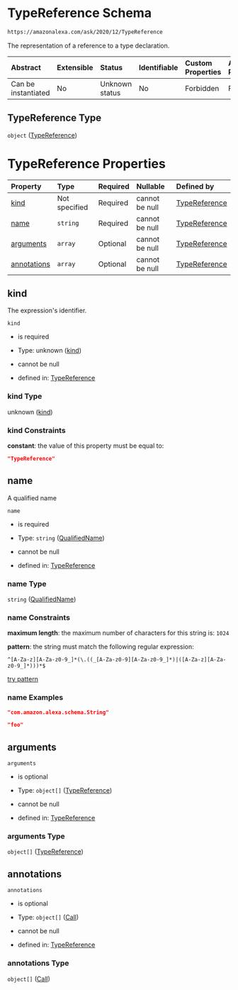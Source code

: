 # TypeReference Schema

```txt
https://amazonalexa.com/ask/2020/12/TypeReference
```

The representation of a reference to a type declaration.

| Abstract            | Extensible | Status         | Identifiable | Custom Properties | Additional Properties | Access Restrictions | Defined In                                                                    |
| :------------------ | :--------- | :------------- | :----------- | :---------------- | :-------------------- | :------------------ | :---------------------------------------------------------------------------- |
| Can be instantiated | No         | Unknown status | No           | Forbidden         | Forbidden             | none                | [TypeReference.json](../../schemas/TypeReference.json "open original schema") |

## TypeReference Type

`object` ([TypeReference](typereference.md))

# TypeReference Properties

| Property                    | Type          | Required | Nullable       | Defined by                                                                                                                           |
| :-------------------------- | :------------ | :------- | :------------- | :----------------------------------------------------------------------------------------------------------------------------------- |
| [kind](#kind)               | Not specified | Required | cannot be null | [TypeReference](typereference-properties-kind.md "https://amazonalexa.com/ask/2020/12/TypeReference#/properties/kind")               |
| [name](#name)               | `string`      | Required | cannot be null | [TypeReference](actiondeclaration-properties-qualifiedname.md "https://amazonalexa.com/ask/2020/12/QualifiedName#/properties/name")  |
| [arguments](#arguments)     | `array`       | Optional | cannot be null | [TypeReference](typereference-properties-arguments.md "https://amazonalexa.com/ask/2020/12/TypeReference#/properties/arguments")     |
| [annotations](#annotations) | `array`       | Optional | cannot be null | [TypeReference](typereference-properties-annotations.md "https://amazonalexa.com/ask/2020/12/TypeReference#/properties/annotations") |

## kind

The expression's identifier.

`kind`

*   is required

*   Type: unknown ([kind](typereference-properties-kind.md))

*   cannot be null

*   defined in: [TypeReference](typereference-properties-kind.md "https://amazonalexa.com/ask/2020/12/TypeReference#/properties/kind")

### kind Type

unknown ([kind](typereference-properties-kind.md))

### kind Constraints

**constant**: the value of this property must be equal to:

```json
"TypeReference"
```

## name

A qualified name

`name`

*   is required

*   Type: `string` ([QualifiedName](actiondeclaration-properties-qualifiedname.md))

*   cannot be null

*   defined in: [TypeReference](actiondeclaration-properties-qualifiedname.md "https://amazonalexa.com/ask/2020/12/QualifiedName#/properties/name")

### name Type

`string` ([QualifiedName](actiondeclaration-properties-qualifiedname.md))

### name Constraints

**maximum length**: the maximum number of characters for this string is: `1024`

**pattern**: the string must match the following regular expression:&#x20;

```regexp
^[A-Za-z][A-Za-z0-9_]*(\.((_[A-Za-z0-9][A-Za-z0-9_]*)|([A-Za-z][A-Za-z0-9_]*)))*$
```

[try pattern](https://regexr.com/?expression=%5E%5BA-Za-z%5D%5BA-Za-z0-9_%5D*\(%5C.\(\(_%5BA-Za-z0-9%5D%5BA-Za-z0-9_%5D*\)%7C\(%5BA-Za-z%5D%5BA-Za-z0-9_%5D*\)\)\)*%24 "try regular expression with regexr.com")

### name Examples

```json
"com.amazon.alexa.schema.String"
```

```json
"foo"
```

## arguments



`arguments`

*   is optional

*   Type: `object[]` ([TypeReference](actiondeclaration-properties-typereference.md))

*   cannot be null

*   defined in: [TypeReference](typereference-properties-arguments.md "https://amazonalexa.com/ask/2020/12/TypeReference#/properties/arguments")

### arguments Type

`object[]` ([TypeReference](actiondeclaration-properties-typereference.md))

## annotations



`annotations`

*   is optional

*   Type: `object[]` ([Call](actiondeclaration-properties-annotations-call.md))

*   cannot be null

*   defined in: [TypeReference](typereference-properties-annotations.md "https://amazonalexa.com/ask/2020/12/TypeReference#/properties/annotations")

### annotations Type

`object[]` ([Call](actiondeclaration-properties-annotations-call.md))
